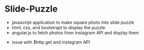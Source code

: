 # Slide-Puzzle

- javascript application to make square photo into slide puzzle
- html, css, and bootstrapt to display the puzzle
- angular.js to fetch photos from Instagram API and display them

* issue with $http.get and instagram API 
